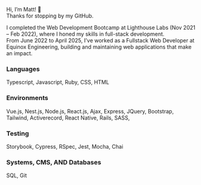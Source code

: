 Hi, I’m Matt! 👋<br>
Thanks for stopping by my GitHub.<br>

I completed the Web Development Bootcamp at Lighthouse Labs (Nov 2021 – Feb 2022), where I honed my skills in full-stack development. <br>
From June 2022 to April 2025, I’ve worked as a Fullstack Web Developer at Equinox Engineering, building and maintaining web applications that make an impact.



<h3>Languages</h3>
Typescript, Javascript, Ruby, CSS, HTML
<h3>Environments</h3>
Vue.js, Nest.js, Node.js, React.js, Ajax, Express, JQuery, Bootstrap, Tailwind, Activerecord, React Native, Rails, SASS, 
<h3>Testing</h3> 
Storybook, Cypress, RSpec, Jest, Mocha, Chai
<h3>Systems, CMS, AND Databases</h3>
SQL, Git
